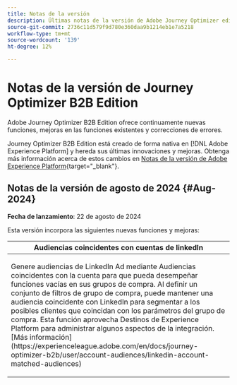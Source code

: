 ```yaml
---
title: Notas de la versión
description: Últimas notas de la versión de Adobe Journey Optimizer edición B2B
source-git-commit: 2736c11d579f9d780e360daa9b1214eb1e7a5218
workflow-type: tm+mt
source-wordcount: '139'
ht-degree: 12%

---
```


# Notas de la versión de Journey Optimizer B2B Edition

Adobe Journey Optimizer B2B Edition ofrece continuamente nuevas funciones, mejoras en las funciones existentes y correcciones de errores.

Journey Optimizer B2B Edition está creado de forma nativa en [!DNL Adobe Experience Platform] y hereda sus últimas innovaciones y mejoras. Obtenga más información acerca de estos cambios en [Notas de la versión de Adobe Experience Platform](https://experienceleague.adobe.com/es/docs/experience-platform/release-notes/latest){target="_blank"}.

## Notas de la versión de agosto de 2024 {#Aug-2024}

**Fecha de lanzamiento**: 22 de agosto de 2024

Esta versión incorpora las siguientes nuevas funciones y mejoras:

<table>
<thead>
<tr>
<th><strong>Audiencias coincidentes con cuentas de linkedIn</strong><br/></th>
</tr>
</thead>
<tbody>
<tr>
<td>
<p>Genere audiencias de LinkedIn Ad mediante Audiencias coincidentes con la cuenta para que pueda desempeñar funciones vacías en sus grupos de compra. Al definir un conjunto de filtros de grupo de compra, puede mantener una audiencia coincidente con LinkedIn para segmentar a los posibles clientes que coincidan con los parámetros del grupo de compra. Esta función aprovecha Destinos de Experience Platform para administrar algunos aspectos de la integración. [Más información](https://experienceleague.adobe.com/en/docs/journey-optimizer-b2b/user/account-audiences/linkedin-account-matched-audiences)</p>
</td>
</tr>
</tbody>
</table>
